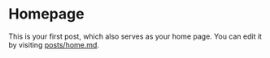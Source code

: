 # Homepage

This is your first post, which also serves as your home page. You can edit it by visiting [posts/home.md](https://github.com/pfernandez/git-blog/tree/main/posts).
